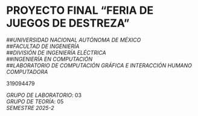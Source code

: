 # PROYECTO FINAL “FERIA DE JUEGOS DE DESTREZA”

##*UNIVERSIDAD NACIONAL AUTÓNOMA DE MÉXICO*  
##*FACULTAD DE INGENIERÍA*  
##*DIVISIÓN DE INGENIERÍA ELÉCTRICA*  
##*INGENIERÍA EN COMPUTACIÓN*  
##*LABORATORIO DE COMPUTACIÓN GRÁFICA E INTERACCIÓN HUMANO COMPUTADORA*  

319094479

*GRUPO DE LABORATORIO*: 03    
*GRUPO DE TEORÍA*: 05    
*SEMESTRE 2025-2*  
